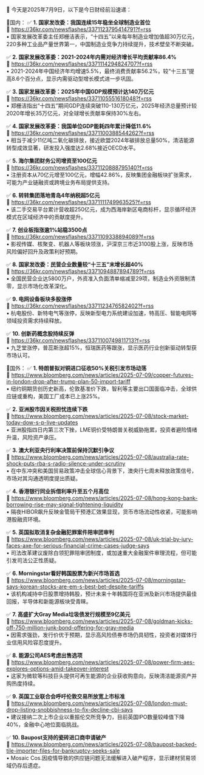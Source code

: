 📅 今天是2025年7月9日，以下是今日财经前沿速递：

📌国内：
✅ **1. 国家发改委：我国连续15年稳坐全球制造业首位**  
🔗 https://36kr.com/newsflashes/3371123795414791?f=rss  
▪️ 国家发展改革委主任郑栅洁表示，“十四五”以来每年制造业增加值超30万亿元，220多种工业品产量世界第一，中国制造业竞争力持续提升，技术壁垒不断突破。

✅ **2. 国家发展改革委：2021-2024年内需对经济增长平均贡献率86.4%**  
🔗 https://36kr.com/newsflashes/3371114294824707?f=rss  
▪️ 2021-2024年中国经济年均增速5.5%，最终消费贡献率56.2%，较“十三五”提高8.6个百分点，显示内需驱动型增长模式进一步巩固。

✅ **3. 国家发展改革委：2025年中国GDP规模预计达140万亿元**  
🔗 https://36kr.com/newsflashes/3371105551618048?f=rss  
▪️ 郑栅洁指出“十四五”期间GDP连续突破110-130万亿元，2025年经济总量预计较2020年增长35万亿元，对全球增长贡献率保持30%左右。

✅ **4. 国家发展改革委：我国单位GDP能耗四年累计降低11.6%**  
🔗 https://36kr.com/newsflashes/3371100388544262?f=rss  
▪️ 相当于减少11亿吨二氧化碳排放，接近欧盟2024年碳排放总量50%，清洁能源转型成效显著，研发投入强度达2.68%接近OECD水平。

✅ **5. 海尔集团财务公司增资至100亿元**  
🔗 https://36kr.com/newsflashes/3371120888795140?f=rss  
▪️ 注册资本从70亿元增至100亿元，增幅42.86%，反映集团金融板块扩张需求，可能为产业链融资或跨境业务布局提供支持。

✅ **6. 转转集团落地青岛4年纳税超5亿元**  
🔗 https://36kr.com/newsflashes/3371111749963525?f=rss  
▪️ 该二手交易平台累计营收超250亿元，成为西海岸新区电商标杆，显示循环经济模式在区域经济中的贡献度提升。

✅ **7. 创业板指涨逾1%站稳3500点**  
🔗 https://36kr.com/newsflashes/3371109338894089?f=rss  
▪️ 影视传媒、核聚变、机器人等板块领涨，沪深京三市近3100股上涨，反映市场风险偏好回升及政策利好预期。

✅ **8. 国家发改委：民营企业数量较“十三五”末增长超40%**  
🔗 https://36kr.com/newsflashes/3371094887894789?f=rss  
▪️ 全国民营企业达5800万户，外资准入负面清单缩减至29项，制造业外资限制清零，显示市场化改革深化。

✅ **9. 电网设备板块多股涨停**  
🔗 https://36kr.com/newsflashes/3371123476582402?f=rss  
▪️ 杭电股份、新特电气等涨停，反映新型电力系统建设加速，特高压、智能电网等领域投资需求持续释放。

✅ **10. 创新药概念股持续反弹**  
🔗 https://36kr.com/newsflashes/3371100749811713?f=rss  
▪️ 九芝堂涨停，普蕊斯涨超15%，恒瑞医药等跟涨，显示医药行业创新驱动转型获市场认可。

📌国外：
✅ **1. 特朗普拟对铜进口征收50%关税引发市场动荡**  
🔗 https://www.bloomberg.com/news/articles/2025-07-09/copper-futures-in-london-drop-after-trump-plan-50-import-tariff  
▪️ 纽约铜期货创历史新高，伦敦基准价下跌，智利等主要出口国面临冲击，全球供应链或重构，美国工厂成本已上涨25%。

✅ **2. 亚洲股市因关税担忧连续下跌**  
🔗 https://www.bloomberg.com/news/articles/2025-07-08/stock-market-today-dow-s-p-live-updates  
▪️ 亚洲股指四日内第三次下挫，LME铜价受特朗普关税威胁拖累，投资者避险情绪升温，风险资产承压。

✅ **3. 澳大利亚央行利率决策前保持沉默引争议**  
🔗 https://www.bloomberg.com/news/articles/2025-07-08/australia-rate-shock-puts-rba-s-radio-silence-under-scrutiny  
▪️ 在中东冲突和美国贸易政策冲击全球信心背景下，澳央行七周未释放政策信号，市场对其沟通透明度提出质疑。

✅ **4. 香港银行同业拆借利率升至五个月高位**  
🔗 https://www.bloomberg.com/news/articles/2025-07-08/hong-kong-bank-borrowing-rise-may-signal-tightening-liquidity  
▪️ 隔夜HIBOR飙升反映金管局干预港汇效果显现，货币市场流动性收紧，可能影响港股融资环境。

✅ **5. 英国拟取消复杂金融犯罪案件陪审团审判**  
🔗 https://www.bloomberg.com/news/articles/2025-07-08/uk-trial-by-jury-faces-axe-for-serious-financial-crime-cases-judge-says  
▪️ 司法改革建议废除白领犯罪陪审团制度，或加速重大金融案件审理流程，但可能引发司法公正性质疑。

✅ **6. Morningstar看好韩国股票为新兴市场首选**  
🔗 https://www.bloomberg.com/news/articles/2025-07-08/morningstar-says-korean-stocks-are-em-s-best-bet-despite-tariffs  
▪️ 该机构减持中日股票增持韩股，预计未来十年韩国将在亚洲及新兴市场提供最佳回报，半导体和新能源板块受青睐。

✅ **7. 高盛扩大Gray Media垃圾债发行规模至9亿美元**  
🔗 https://www.bloomberg.com/news/articles/2025-07-08/goldman-kicks-off-750-million-junk-bond-offering-for-gray-media  
▪️ 因需求强劲，发行价优于预期，显示高风险债券市场仍具韧性，投资者对媒体行业信用风险容忍度提升。

✅ **8. 能源公司AES考虑出售选项**  
🔗 https://www.bloomberg.com/news/articles/2025-07-08/power-firm-aes-explores-options-amid-takeover-interest  
▪️ 这家为微软等科技巨头提供可再生能源的企业获收购意向，反映清洁能源资产并购热度持续。

✅ **9. 英国工业联合会呼吁伦敦交易所放宽上市标准**  
🔗 https://www.bloomberg.com/news/articles/2025-07-08/london-must-drop-listing-snobbishness-to-fix-decline-cbi-says  
▪️ 建议接纳二次上市企业以重振伦交所竞争力，目前英国IPO数量较峰值下降40%，金融中心地位面临挑战。

✅ **10. Baupost支持的瓷砖进口商申请破产**  
🔗 https://www.bloomberg.com/news/articles/2025-07-08/baupost-backed-tile-importer-files-for-bankruptcy-seeks-sale  
▪️ Mosaic Cos.因疫情导致的供应链问题无法缓解进入破产程序，显示建材贸易领域仍存后遗症。